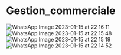 # Gestion_commerciale

![WhatsApp Image 2023-01-15 at 22 16 11](https://user-images.githubusercontent.com/83227525/212568416-18915595-96db-41cc-b65e-8b0c887c6fc6.jpeg)
![WhatsApp Image 2023-01-15 at 22 15 48](https://user-images.githubusercontent.com/83227525/212568435-4db7e6a1-bc90-4aaf-9b9f-3ce4f727ad3e.jpeg)
![WhatsApp Image 2023-01-15 at 22 15 19](https://user-images.githubusercontent.com/83227525/212568445-f22ec3e2-d8ae-40ad-a5a8-2cbc974dd43b.jpeg)
![WhatsApp Image 2023-01-15 at 22 14 52](https://user-images.githubusercontent.com/83227525/212568455-33eaf320-09c7-4c27-bd41-bfdd708e3679.jpeg)

